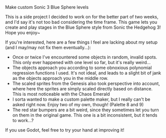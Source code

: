 Make custom Sonic 3 Blue Sphere levels

This is a side project I decided to work on for the better part of two weeks, and I'd say it's not too bad considering the time frame. This game lets you create and play stages in the Blue Sphere style from Sonic the Hedgehog 3! Hope you enjoy~

If you're interested, here are a few things I feel are lacking about my setup (and I may/may not fix them eventually...):

- Once or twice I've encountered some objects in random, invalid spots. This only ever happened with one level so far, but it's really weird...
- The objects approach you according to some obnoxious polynomial regression functions I used. It's not ideal, and leads to a slight bit of jank as the objects approach you in the middle row.
- The scaled sprites from the Genesis also took perspective into account, where here the sprites are simply scaled directly based on distance. This is most noticeable with the Chaos Emerald
- I sorta wanted to make a custom palette maker, but I really can't be asked right now. Enjoy two of my own, though! (Palette 8 and 9)
- The red star bumpers are a bit weird, since they sometimes let you turn on them in the original game. This one is a bit inconsistent, but it tends to work...?

If you use Godot, feel free to try your hand at improving it!
